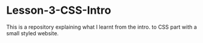 # Lesson-3-CSS-Intro
This is a repository explaining what I learnt from the intro. to CSS part with a small styled website.
